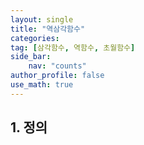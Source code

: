 ```yaml
---
layout: single
title: "역삼각함수"
categories: 
tag: [삼각함수, 역함수, 초월함수]
side_bar:
    nav: "counts"
author_profile: false
use_math: true 
---
```


## 1. 정의



